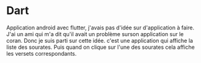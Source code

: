 # Dart
Application android avec flutter, j'avais pas d'idée sur d'application à faire.
J'ai un ami qui m'a dit qu'il avait un problème surson application sur le coran. Donc je suis parti sur cette idée.
c'est une application qui affiche la liste des sourates. Puis quand on clique sur l'une des sourates cela affiche les versets correspondants.
